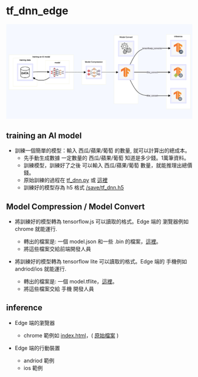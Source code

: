 
# tf_dnn_edge

![from repo](img/img1.png)


## training an AI model

- 訓練一個簡單的模型：輸入 西瓜/蘋果/葡萄 的數量, 就可以計算出的總成本。
    - 先手動生成數據 一定數量的 西瓜/蘋果/葡萄 知道是多少錢。1萬筆資料。
    - 訓練模型，訓練好了之後 可以輸入 西瓜/蘋果/葡萄 數量，就能推理出總價錢。
    - 原始訓練的過程在 [tf_dnn.py](https://gitlab.com/jiechau/tf_dnn_edge/blob/main/tf_dnn.py) 或 [這裡](https://colab.research.google.com/drive/1tSGHG66SPwY1IPXWLW7VIWmc0JIx9eh1?usp=sharing)
    - 訓練好的模型存為 h5 格式 [/save/tf_dnn.h5](https://gitlab.com/jiechau/tf_dnn_edge/blob/main/save/tf_dnn.h5)

## Model Compression / Model Convert

- 將訓練好的模型轉為 tensorflow.js 可以讀取的格式。Edge 端的 瀏覽器例如 chrome 就能運行.
    - 轉出的檔案是: 一個 model.json 和一些 .bin 的檔案，[這裡](https://gitlab.com/jiechau/tf_dnn_edge/-/tree/main/tfjs?ref_type=heads)。
    - 將這些檔案交給前端開發人員

- 將訓練好的模型轉為 tensorflow lite 可以讀取的格式。Edge 端的 手機例如 andriod/ios 就能運行.
    - 轉出的檔案是: 一個 model.tflite，[這裡](https://gitlab.com/jiechau/tf_dnn_edge/-/tree/main/tflite?ref_type=heads)。
    - 將這些檔案交給 手機 開發人員

## inference

- Edge 端的瀏覽器
    - chrome 範例如 [index.html](https://jiechau.gitlab.io/tf_dnn_edge/index.html)，( [原始檔案](https://gitlab.com/jiechau/tf_dnn_edge/-/tree/main/public?ref_type=heads) )

- Edge 端的行動裝置
    - andriod 範例
    - ios 範例

